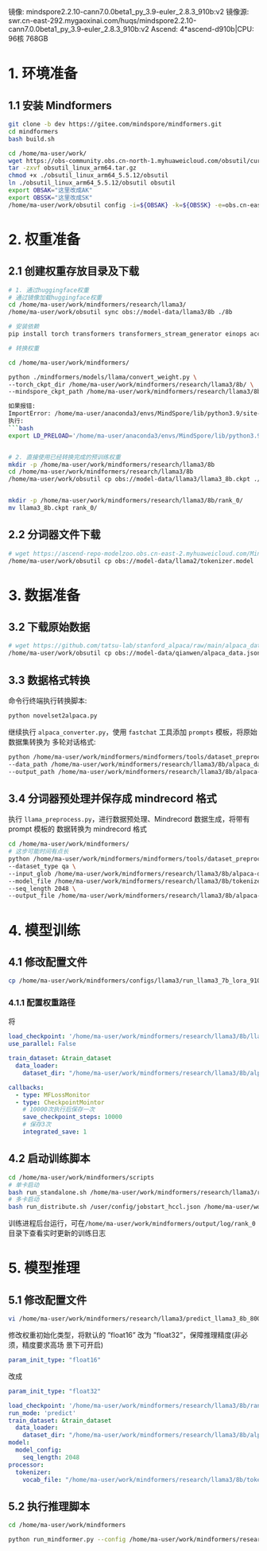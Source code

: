 镜像: mindspore2.2.10-cann7.0.0beta1_py_3.9-euler_2.8.3_910b:v2
镜像源: swr.cn-east-292.mygaoxinai.com/huqs/mindspore2.2.10-cann7.0.0beta1_py_3.9-euler_2.8.3_910b:v2
Ascend: 4*ascend-d910b|CPU: 96核 768GB

# 1. 环境准备

## 1.1 安装 Mindformers

```bash
git clone -b dev https://gitee.com/mindspore/mindformers.git
cd mindformers
bash build.sh

cd /home/ma-user/work/
wget https://obs-community.obs.cn-north-1.myhuaweicloud.com/obsutil/current/obsutil_linux_arm64.tar.gz
tar -zxvf obsutil_linux_arm64.tar.gz
chmod +x ./obsutil_linux_arm64_5.5.12/obsutil
ln ./obsutil_linux_arm64_5.5.12/obsutil obsutil
export OBSAK="这里改成AK"
export OBSSK="这里改成SK"
/home/ma-user/work/obsutil config -i=${OBSAK} -k=${OBSSK} -e=obs.cn-east-292.mygaoxinai.com

```

# 2. 权重准备

## 2.1 创建权重存放目录及下载
```bash
# 1. 通过huggingface权重
# 通过镜像加载huggingface权重
cd /home/ma-user/work/mindformers/research/llama3/
/home/ma-user/work/obsutil sync obs://model-data/llama3/8b ./8b

# 安装依赖
pip install torch transformers transformers_stream_generator einops accelerate

# 转换权重

cd /home/ma-user/work/mindformers/

python ./mindformers/models/llama/convert_weight.py \
--torch_ckpt_dir /home/ma-user/work/mindformers/research/llama3/8b/ \
--mindspore_ckpt_path /home/ma-user/work/mindformers/research/llama3/8b/llama3_8b.ckpt

如果报错:
ImportError: /home/ma-user/anaconda3/envs/MindSpore/lib/python3.9/site-packages/torch/lib/../../torch.libs/libgomp-4dbbc2f2.so.1.0.0: cannot allocate memory in static TLS block
执行:
```bash
export LD_PRELOAD='/home/ma-user/anaconda3/envs/MindSpore/lib/python3.9/site-packages/torch.libs/libgomp-4dbbc2f2.so.1.0.0'


# 2. 直接使用已经转换完成的预训练权重
mkdir -p /home/ma-user/work/mindformers/research/llama3/8b
cd /home/ma-user/work/mindformers/research/llama3/8b
/home/ma-user/work/obsutil cp obs://model-data/llama3/llama3_8b.ckpt ./


mkdir -p /home/ma-user/work/mindformers/research/llama3/8b/rank_0/
mv llama3_8b.ckpt rank_0/
```
 
## 2.2 分词器文件下载
```bash
# wget https://ascend-repo-modelzoo.obs.cn-east-2.myhuaweicloud.com/MindFormers/llama2/tokenizer.model
/home/ma-user/work/obsutil cp obs://model-data/llama2/tokenizer.model ./
```

# 3. 数据准备

## 3.2 下载原始数据

```bash
# wget https://github.com/tatsu-lab/stanford_alpaca/raw/main/alpaca_data.json
/home/ma-user/work/obsutil cp obs://model-data/qianwen/alpaca_data.json ./
```

## 3.3 数据格式转换

命令行终端执行转换脚本:

```bash
python novelset2alpaca.py
```

继续执行 `alpaca_converter.py`，使用 `fastchat` 工具添加 `prompts` 模板，将原始数据集转换为 多轮对话格式:

```bash
python /home/ma-user/work/mindformers/mindformers/tools/dataset_preprocess/llama/alpaca_converter.py \
--data_path /home/ma-user/work/mindformers/research/llama3/8b/alpaca_data.json \
--output_path /home/ma-user/work/mindformers/research/llama3/8b/alpaca-data-conversation.json
```

## 3.4 分词器预处理并保存成 mindrecord 格式

执行 `llama_preprocess.py`，进行数据预处理、Mindrecord 数据生成，将带有 prompt 模板的
数据转换为 mindrecord 格式

```bash
cd /home/ma-user/work/mindformers/
# 这步可能时间有点长
python /home/ma-user/work/mindformers/mindformers/tools/dataset_preprocess/llama/llama_preprocess.py \
--dataset_type qa \
--input_glob /home/ma-user/work/mindformers/research/llama3/8b/alpaca-data-conversation.json \
--model_file /home/ma-user/work/mindformers/research/llama3/8b/tokenizer.model \
--seq_length 2048 \
--output_file /home/ma-user/work/mindformers/research/llama3/8b/alpaca-fastchat2048.mindrecord

```

# 4. 模型训练

## 4.1 修改配置文件

```bash
cp /home/ma-user/work/mindformers/configs/llama3/run_llama3_7b_lora_910b.yaml /home/ma-user/work/mindformers/research/llama3/run_llama3_7b_lora_910b.yaml
```

### 4.1.1 配置权重路径
将
```yaml
load_checkpoint: '/home/ma-user/work/mindformers/research/llama3/8b/llama3_7b.ckpt'
use_parallel: False

train_dataset: &train_dataset
  data_loader:
    dataset_dir: "/home/ma-user/work/mindformers/research/llama3/8b/alpaca-fastchat2048.mindrecord"

callbacks:
  - type: MFLossMonitor
  - type: CheckpointMointor
    # 10000次执行后保存一次
    save_checkpoint_steps: 10000
    # 保存3次
    integrated_save: 1
```


## 4.2 启动训练脚本

```bash
cd /home/ma-user/work/mindformers/scripts
# 单卡启动
bash run_standalone.sh /home/ma-user/work/mindformers/research/llama3/run_llama3_7b_lora_910b.yaml 0 finetune
# 多卡启动
bash run_distribute.sh /user/config/jobstart_hccl.json /home/ma-user/work/mindformers/research/llama3/run_llama3_7b_lora_910b.yaml [0,8] finetune
```

训练进程后台运行，可在`/home/ma-user/work/mindformers/output/log/rank_0` 目录下查看实时更新的训练日志

# 5. 模型推理

## 5.1 修改配置文件

```bash
vi /home/ma-user/work/mindformers/research/llama3/predict_llama3_8b_800T_A2_64G.yaml
```

修改权重初始化类型，将默认的 ”float16” 改为 ”float32”，保障推理精度(非必须，精度要求高场 景下可开启)

```yaml
param_init_type: "float16"
```
改成
```yaml
param_init_type: "float32"
```

```yaml
load_checkpoint: '/home/ma-user/work/mindformers/research/llama3/8b/rank_0/llama3_7b.ckpt'
run_mode: 'predict'
train_dataset: &train_dataset
  data_loader:
    dataset_dir: "/home/ma-user/work/mindformers/research/llama3/8b/alpaca-fastchat2048.mindrecord"
model:
  model_config:
    seq_length: 2048
processor:
  tokenizer:
    vocab_file: "/home/ma-user/work/mindformers/research/llama3/8b/tokenizer.model"
```

## 5.2 执行推理脚本

```bash
cd /home/ma-user/work/mindformers

python run_mindformer.py --config /home/ma-user/work/mindformers/research/llama3/run_llama3_7b_910b.yaml --run_mode predict --predict_data 'I love Beijing, because' --use_parallel False
```
